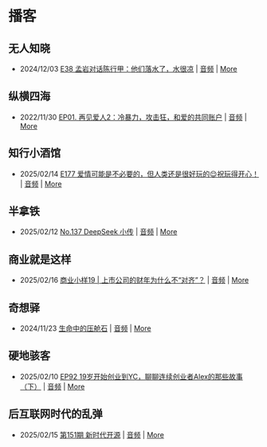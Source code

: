 # 播客

## 无人知晓
- 2024/12/03 [E38 孟岩对话陈行甲：他们落水了，水很凉](https://www.xiaoyuzhoufm.com/episode/674993fcc3b2a2f334681d1c) | [音频](https://dts-api.xiaoyuzhoufm.com/track/611719d3cb0b82e1df0ad29e/674993fcc3b2a2f334681d1c/media.xyzcdn.net/ltQLGAGNRRRTiQZqd_ZmhAAewLcp.m4a) | [More](channels/%E6%97%A0%E4%BA%BA%E7%9F%A5%E6%99%93.md)

## 纵横四海
- 2022/11/30 [EP01. 再见爱人2：冷暴力，攻击狂，和爱的共同账户](https://www.ximalaya.com/sound/592716797) | [音频](https://aod.cos.tx.xmcdn.com/storages/26c6-audiofreehighqps/E9/4E/GKwRIUEHXOodAq7-QQHYdhCw-aacv2-48K.m4a) | [More](channels/%E7%BA%B5%E6%A8%AA%E5%9B%9B%E6%B5%B7.md)

## 知行小酒馆
- 2025/02/14 [E177 爱情可能是不必要的，但人类还是很好玩的😌祝玩得开心！](https://www.xiaoyuzhoufm.com/episode/67aef1ef606e5c59406d5228) | [音频](https://dts-api.xiaoyuzhoufm.com/track/6013f9f58e2f7ee375cf4216/67aef1ef606e5c59406d5228/media.xyzcdn.net/6013f9f58e2f7ee375cf4216/loHHibOybXxssddbaVJ5UpHI_bQf.m4a) | [More](channels/%E7%9F%A5%E8%A1%8C%E5%B0%8F%E9%85%92%E9%A6%86.md)

## 半拿铁
- 2025/02/12 [No.137 DeepSeek 小传](https://www.ximalaya.com/sound/804890055) | [音频](https://tk.wavpub.com/WPDL_PXtcYwEraxhAWXVAFmyNDkKEQfVEmuFBeJsMyHJJFcnxgKraZkHqvmpBkY-24.m4a) | [More](channels/%E5%8D%8A%E6%8B%BF%E9%93%81.md)

## 商业就是这样
- 2025/02/16 [商业小样19 | 上市公司的财年为什么不“对齐”？](https://www.ximalaya.com/sound/806034367) | [音频](https://aod.cos.tx.xmcdn.com/storages/8697-audiofreehighqps/9F/2A/GKwRIDoLh79pAD6VcgNoFKYf.m4a) | [More](channels/%E5%95%86%E4%B8%9A%E5%B0%B1%E6%98%AF%E8%BF%99%E6%A0%B7.md)

## 奇想驿
- 2024/11/23 [生命中的压舱石](https://www.xiaoyuzhoufm.com/episode/67403d1d11045e78e5105c6f) | [音频](https://dts-api.xiaoyuzhoufm.com/track/6034daea97755b8fc9c66480/67403d1d11045e78e5105c6f/media.xyzcdn.net/lmERsWF4hFJGK9PjHGzOwQnbz-Ge.m4a) | [More](channels/%E5%A5%87%E6%83%B3%E9%A9%BF.md)

## 硬地骇客
- 2025/02/10 [EP92 19岁开始创业到YC，聊聊连续创业者Alex的那些故事（下）](https://www.xiaoyuzhoufm.com/episode/679f3d3f247d51713c46476d) | [音频](https://dts-api.xiaoyuzhoufm.com/track/640ee2438be5d40013fe4a87/679f3d3f247d51713c46476d/media.xyzcdn.net/640ee2438be5d40013fe4a87/lqSTyj5tJLsfj6WLqjgEmvdIxHq4.m4a) | [More](channels/%E7%A1%AC%E5%9C%B0%E9%AA%87%E5%AE%A2.md)

## 后互联网时代的乱弹
- 2025/02/15 [第151期 新时代开源](https://hosting.wavpub.cn/pie/ep151/) | [音频](https://tk.wavpub.com/WPDL_pFhsAjEyCBjsXmHESrsCVcDYckbPmNSeSEZpcnYbhsdeMKvXgAhBYbKQAG-72.mp3) | [More](channels/%E5%90%8E%E4%BA%92%E8%81%94%E7%BD%91%E6%97%B6%E4%BB%A3%E7%9A%84%E4%B9%B1%E5%BC%B9.md)

